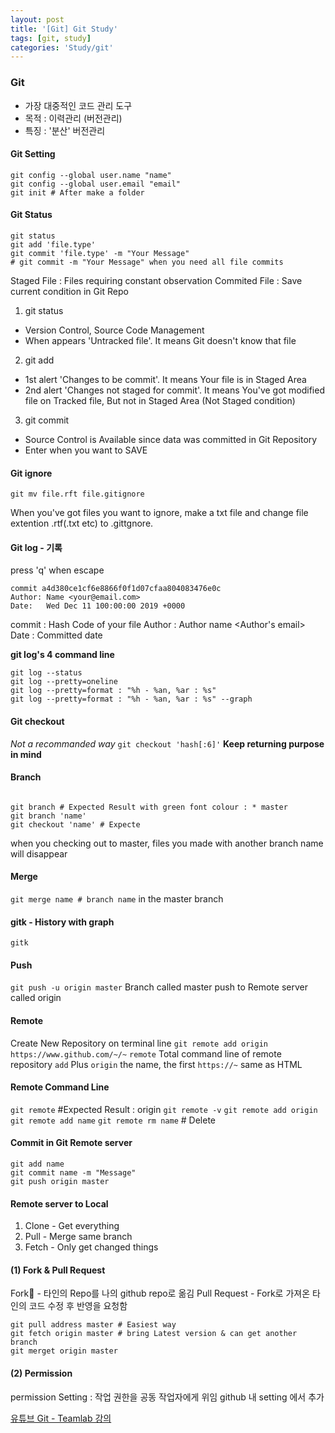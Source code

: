 ```yaml
---
layout: post
title: '[Git] Git Study'
tags: [git, study]
categories: 'Study/git'
---
```


### Git

-   가장 대중적인 코드 관리 도구
-   목적 : 이력관리 (버전관리)
-   특징 : '분산' 버전관리

  

#### Git Setting

```
git config --global user.name "name"
git config --global user.email "email"
git init # After make a folder
```

  

#### Git Status

```
git status
git add 'file.type'
git commit 'file.type' -m "Your Message"
# git commit -m "Your Message" when you need all file commits

```

Staged File : Files requiring constant observation Commited File : Save current condition in Git Repo

1.  git status

-   Version Control, Source Code Management
-   When appears 'Untracked file'. It means Git doesn't know that file

2.  git add

-   1st alert 'Changes to be commit'. It means Your file is in Staged Area
-   2nd alert 'Changes not staged for commit'. It means You've got modified file on Tracked file, But not in Staged Area (Not Staged condition)

3.  git commit

-   Source Control is Available since data was committed in Git Repository
-   Enter when you want to SAVE  
    
    

#### Git ignore

`git mv file.rft file.gitignore`

When you've got files you want to ignore, make a txt file and change file extention .rtf(.txt etc) to .gittgnore.  




#### Git log - 기록

press 'q' when escape

```
commit a4d380ce1cf6e8866f0f1d07cfaa804083476e0c
Author: Name <your@email.com>
Date:   Wed Dec 11 100:00:00 2019 +0000

```

commit : Hash Code of your file Author : Author name <Author's email> Date : Committed date



**git log's 4 command line**

```
git log --status
git log --pretty=oneline
git log --pretty=format : "%h - %an, %ar : %s"
git log --pretty=format : "%h - %an, %ar : %s" --graph

```

  


#### Git checkout

_Not a recommanded way_ `git checkout 'hash[:6]'` **Keep returning purpose in mind**

  


#### Branch

```

git branch # Expected Result with green font colour : * master
git branch 'name'
git checkout 'name' # Expecte

```

when you checking out to master, files you made with another branch name will disappear

  


#### Merge

`git merge name # branch name` in the master branch

  

#### gitk - History with graph

`gitk`

  

#### Push

`git push -u origin master` Branch called master push to Remote server called origin

  

#### Remote

Create New Repository on terminal line `git remote add origin https://www.github.com/~/~` `remote` Total command line of remote repository `add` Plus `origin` the name, the first `https://~` same as HTML

  

#### Remote Command Line

`git remote` #Expected Result : origin `git remote -v` `git remote add origin` `git remote add name` `git remote rm name` # Delete

  

#### Commit in Git Remote server

```
git add name
git commit name -m "Message"
git push origin master

```

  

#### Remote server to Local

1.  Clone - Get everything
2.  Pull - Merge same branch
3.  Fetch - Only get changed things

  

#### (1) Fork & Pull Request

Fork🍴 - 타인의 Repo를 나의 github repo로 옮김 Pull Request - Fork로 가져온 타인의 코드 수정 후 반영을 요청함

```
git pull address master # Easiest way
git fetch origin master # bring Latest version & can get another branch
git merget origin master

```

  

#### (2) Permission

permission Setting : 작업 권한을 공동 작업자에게 위임 github 내 setting 에서 추가  

[유튜브 Git - Teamlab 강의](https://www.youtube.com/playlist?list=PLBHVuYlKEkULuUe_Ca3wiaFon6dPWIWAZ)